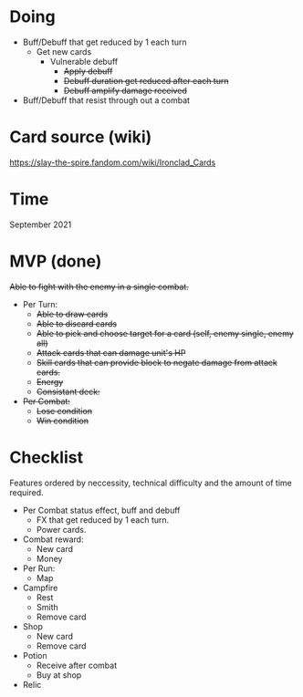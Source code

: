 # Doing
* Buff/Debuff that get reduced by 1 each turn
    * Get new cards
        * Vulnerable debuff
            * ~~Apply debuff~~
            * ~~Debuff duration get reduced after each turn~~
            * ~~Debuff amplify damage received~~
* Buff/Debuff that resist through out a combat
# Card source (wiki)
https://slay-the-spire.fandom.com/wiki/Ironclad_Cards
# Time
September 2021
# MVP (done)
~~Able to fight with the enemy in a single combat.~~

* Per Turn:
    * ~~Able to draw cards~~
    * ~~Able to discard cards~~
    * ~~Able to pick and choose target for a card (self, enemy single, enemy all)~~
    * ~~Attack cards that can damage unit's HP~~
    * ~~Skill cards that can provide block to negate damage from attack cards.~~
    * ~~Energy~~
    * ~~Consistant deck:~~
* ~~Per Combat:~~
    * ~~Lose condition~~
    * ~~Win condition~~

# Checklist
Features ordered by neccessity, technical difficulty and the amount of time required.

* Per Combat status effect, buff and debuff
    * FX that get reduced by 1 each turn.
    * Power cards.
* Combat reward:
    * New card
    * Money
* Per Run:
    * Map
* Campfire
    * Rest
    * Smith
    * Remove card
* Shop
    * New card
    * Remove card
* Potion
    * Receive after combat
    * Buy at shop
* Relic